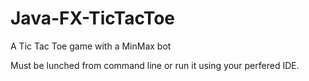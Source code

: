 # Java-FX-TicTacToe
A Tic Tac Toe game with a MinMax bot

Must be lunched from command line or run it using your perfered IDE.
